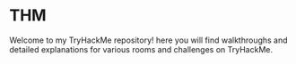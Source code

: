# THM

Welcome to my TryHackMe repository!
here you will find walkthroughs and detailed explanations for various 
rooms and challenges on TryHackMe. 
